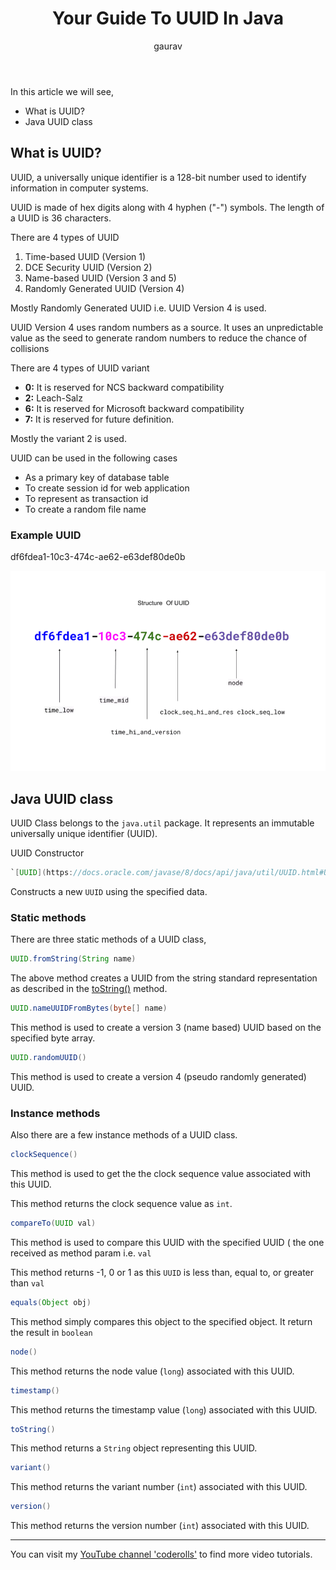 ﻿---
layout: post
title: "Your Guide To UUID In Java"
author: gaurav
image: assets/images/2020-12-19/uuid.webp
categories: [ Java, Core Java, String]
description: In this article you will learn what is UUID and about the Java UUID class.
toc: true
featured: false

---

In this article we will see, 
- What is UUID?
- Java UUID class

## What is UUID?

UUID, a universally unique identifier is a 128-bit number used to identify information in computer systems.

UUID is made of hex digits along with 4 hyphen ("-") symbols. The length of a UUID is 36 characters.

There are 4 types of UUID

1. Time-based UUID (Version 1)
2. DCE Security UUID (Version 2)
3. Name-based UUID (Version 3 and 5)
4. Randomly Generated UUID (Version 4)

Mostly Randomly Generated UUID i.e. UUID Version 4 is used. 

UUID Version 4 uses random numbers as a source. It uses an unpredictable value as the seed to generate random numbers to reduce the chance of collisions

There are 4 types of UUID variant

-   **0:**  It is reserved for NCS backward compatibility
-   **2:**  Leach-Salz
-   **6:**  It is reserved for Microsoft backward compatibility
-   **7:**  It is reserved for future definition.

Mostly the variant 2 is used.

UUID can be used in the following cases
 
 -  As a primary key of database table
-   To create session id for web application
-   To represent as transaction id
-   To create a random file name

### Example UUID

df6fdea1-10c3-474c-ae62-e63def80de0b

![Structure of UUID](/assets/images/2020-12-19/uuid.webp)
## Java UUID class

UUID Class belongs to the `java.util` package. It represents an immutable universally unique identifier (UUID).

UUID Constructor

```java
`[UUID](https://docs.oracle.com/javase/8/docs/api/java/util/UUID.html#UUID-long-long-)(long mostSigBits, long leastSigBits)`
```
Constructs a new  `UUID`  using the specified data.

### Static methods
There are three static methods of a UUID class,

```java
UUID.fromString(String name) 
```
The above method creates a UUID from the string standard representation as described in the [toString()](https://docs.oracle.com/javase/8/docs/api/java/util/UUID.html#toString--) method.

```java
UUID.nameUUIDFromBytes(byte[] name) 
```
This method is used to create a version 3 (name based) UUID based on the specified byte array.

```java
UUID.randomUUID()
```
This method is used to create a version 4 (pseudo randomly generated) UUID.

### Instance methods

Also there are a few instance methods of a UUID class.

```java 
clockSequence()
```
This method is used to get the the clock sequence value associated with this UUID.

This method returns the clock sequence value as `int`.

```java
compareTo(UUID val)
```
This method is used to compare this UUID with the specified UUID ( the one received as method param i.e. `val`

This method returns -1, 0 or 1 as this `UUID` is less than, equal to, or greater than `val`

```java
equals(Object obj)
```
This method simply compares this object to the specified object. It return the result in `boolean`

```java
node()
```
This method returns the node value (`long`) associated with this UUID.

```java
timestamp()
```
This method returns the timestamp value (`long`) associated with this UUID.

```java
toString()
```
This method returns a `String` object representing this UUID.

```java
variant()
```
This method returns the variant number (`int`) associated with this UUID.

```java
version()
```
This method returns the version number (`int`)  associated with this UUID.

--------
You can visit my [YouTube channel 'coderolls'](https://www.youtube.com/channel/UCl31HHUdQbSHOQfc9L-wo3w?view_as=subscriber?sub_confirmation=1) to find more video tutorials.
